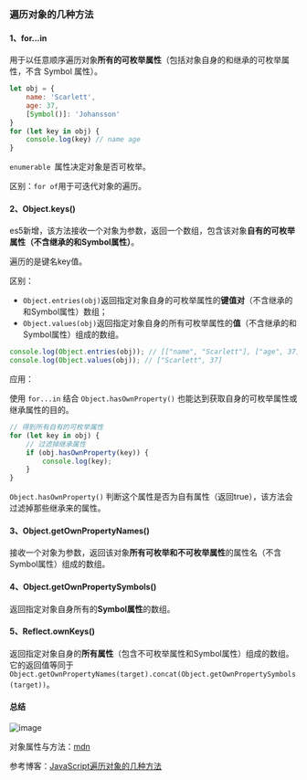 ### 遍历对象的几种方法

#### 1、for...in

用于以任意顺序遍历对象**所有的可枚举属性**（包括对象自身的和继承的可枚举属性，不含 Symbol 属性）。

```javascript
let obj = {
    name: 'Scarlett',
    age: 37,
    [Symbol()]: 'Johansson'
}
for (let key in obj) {
    console.log(key) // name age
}
```

`enumerable `属性决定对象是否可枚举。

区别：`for of`用于可迭代对象的遍历。

#### 2、Object.keys()

es5新增，该方法接收一个对象为参数，返回一个数组，包含该对象**自有的可枚举属性（不含继承的和Symbol属性）**。

遍历的是键名key值。

区别：

- `Object.entries(obj)`返回指定对象自身的可枚举属性的**键值对**（不含继承的和Symbol属性）数组；
- `Object.values(obj)`返回指定对象自身的所有可枚举属性的**值**（不含继承的和Symbol属性）组成的数组。

```javascript
console.log(Object.entries(obj)); // [["name", "Scarlett"], ["age", 37]]
console.log(Object.values(obj)); // ["Scarlett", 37]
```

应用：

使用 `for...in` 结合 `Object.hasOwnProperty()` 也能达到获取自身的可枚举属性或继承属性的目的。

```javascript
// 得到所有自有的可枚举属性
for (let key in obj) {
    // 过滤掉继承属性
    if (obj.hasOwnProperty(key)) {
        console.log(key);
    }
}
```

`Object.hasOwnProperty()` 判断这个属性是否为自有属性（返回true），该方法会过滤掉那些继承来的属性。

#### 3、Object.getOwnPropertyNames()

接收一个对象为参数，返回该对象**所有可枚举和不可枚举属性**的属性名（不含Symbol属性）组成的数组。

#### 4、Object.getOwnPropertySymbols()

返回指定对象自身所有的**Symbol属性**的数组。

#### 5、Reflect.ownKeys()

返回指定对象自身的**所有属性**（包含不可枚举属性和Symbol属性）组成的数组。它的返回值等同于`Object.getOwnPropertyNames(target).concat(Object.getOwnPropertySymbols(target))`。

#### 总结

![image](https://image-static.segmentfault.com/176/753/1767536381-6013c2430648a)

对象属性与方法：[mdn](https://developer.mozilla.org/zh-CN/docs/Web/JavaScript/Reference/Global_Objects/Object)

参考博客：[JavaScript遍历对象的几种方法](https://segmentfault.com/a/1190000039142445)